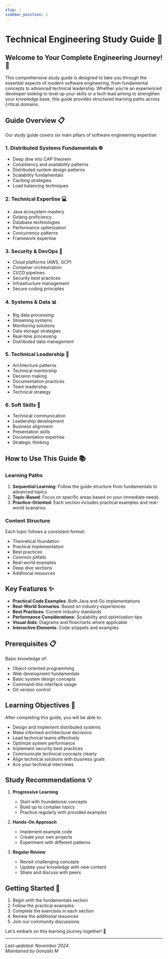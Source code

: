 ```yaml
---
slug: /
sidebar_position: 1
---
```


# Technical Engineering Study Guide 🎯

## Welcome to Your Complete Engineering Journey! 🚀

This comprehensive study guide is designed to take you through the essential aspects of modern software engineering, from fundamental concepts to advanced technical leadership. Whether you're an experienced developer looking to level up your skills or a tech lead aiming to strengthen your knowledge base, this guide provides structured learning paths across critical domains.

## Guide Overview 📋

Our study guide covers six main pillars of software engineering expertise:

### 1. Distributed Systems Fundamentals 🌐
- Deep dive into CAP theorem
- Consistency and availability patterns
- Distributed system design patterns
- Scalability fundamentals
- Caching strategies
- Load balancing techniques

### 2. Technical Expertise 💻
- Java ecosystem mastery
- Golang proficiency
- Database technologies
- Performance optimization
- Concurrency patterns
- Framework expertise

### 3. Security & DevOps 🔐
- Cloud platforms (AWS, GCP)
- Container orchestration
- CI/CD pipelines
- Security best practices
- Infrastructure management
- Secure coding principles

### 4. Systems & Data 📊
- Big data processing
- Streaming systems
- Monitoring solutions
- Data storage strategies
- Real-time processing
- Distributed data management

### 5. Technical Leadership 🎯
- Architecture patterns
- Technical mentorship
- Decision making
- Documentation practices
- Team leadership
- Technical strategy

### 6. Soft Skills 🌟
- Technical communication
- Leadership development
- Business alignment
- Presentation skills
- Documentation expertise
- Strategic thinking

## How to Use This Guide 📚

### Learning Paths
1. **Sequential Learning**: Follow the guide structure from fundamentals to advanced topics
2. **Topic-Based**: Focus on specific areas based on your immediate needs
3. **Practice-Oriented**: Each section includes practical examples and real-world scenarios

### Content Structure
Each topic follows a consistent format:
- Theoretical foundation
- Practical implementation
- Best practices
- Common pitfalls
- Real-world examples
- Deep dive sections
- Additional resources

## Key Features ✨

- **Practical Code Examples**: Both Java and Go implementations
- **Real-World Scenarios**: Based on industry experiences
- **Best Practices**: Current industry standards
- **Performance Considerations**: Scalability and optimization tips
- **Visual Aids**: Diagrams and flowcharts where applicable
- **Interactive Elements**: Code snippets and examples

## Prerequisites 📋

Basic knowledge of:
- Object-oriented programming
- Web development fundamentals
- Basic system design concepts
- Command-line interface usage
- Git version control

## Learning Objectives 🎯

After completing this guide, you will be able to:
- Design and implement distributed systems
- Make informed architectural decisions
- Lead technical teams effectively
- Optimize system performance
- Implement security best practices
- Communicate technical concepts clearly
- Align technical solutions with business goals
- Ace your technical interviews

## Study Recommendations 💡

1. **Progressive Learning**
    - Start with foundational concepts
    - Build up to complex topics
    - Practice regularly with provided examples

2. **Hands-On Approach**
    - Implement example code
    - Create your own projects
    - Experiment with different patterns

3. **Regular Review**
    - Revisit challenging concepts
    - Update your knowledge with new content
    - Share and discuss with peers

## Getting Started 🚀

1. Begin with the fundamentals section
2. Follow the practical examples
3. Complete the exercises in each section
4. Review the additional resources
5. Join our community discussions

Let's embark on this learning journey together! 🚀

---

*Last updated: November 2024*  
*Maintained by Gonzalo M*